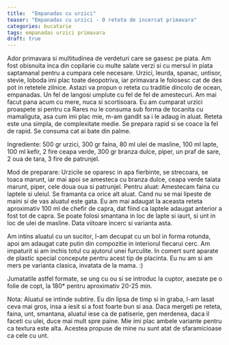 ```yaml
---
title:  "Empanadas cu urzici"
teaser: "Empanadas cu urzici - O reteta de incercat primavara"
categories: bucatarie
tags: empanadas urzici primavara
draft: true
---
```


Ador primavara si multitudinea de verdeturi care se gasesc pe piata. Am fost obisnuita inca din copilarie cu multe salate verzi si cu mersul in piata saptamanal pentru a cumpara cele necesare.
Urzici, leurda, spanac, untisor, stevie, loboda imi plac toate deopotriva, iar primavara le folosesc cat de des pot in retetele zilnice.
Astazi va propun o reteta cu traditie dincolo de ocean, empanadas. Un fel de langosi umplute cu fel de fel de amestecuri. Am mai facut pana acum cu mere, nuca si scortisoara.
Eu am cumparat urzici proaspete si pentru ca Rares nu le consuma sub forma de tocanita cu mamaliguta, asa cum imi plac mie, m-am gandit sa i le adaug in aluat.
Reteta este una simpla, de complexitate medie. Se prepara rapid si se coace la fel de rapid. Se consuma cat ai bate din palme.

Ingrediente: 500 gr urzici, 300 gr faina, 80 ml ulei de masline, 100 ml lapte, 100 ml kefir, 2 fire ceapa verde, 300 gr branza dulce, piper, un praf de sare, 2 oua de tara, 3 fire de patrunjel.


Mod de preparare: Urzicile se oparesc in apa fierbinte, se strecoara, se toaca marunt, iar mai apoi se amesteca cu branza dulce, ceapa verde taiata marunt, piper, cele doua oua si patrunjel.
Pentru aluat: Amestecam faina cu laptele si uleiul. Se framanta ca orice alt aluat. Cand nu se mai lipeste de maini si de vas aluatul este gata. Eu am mai adaugat la aceasta reteta aproximativ 100 ml de chefir de capra, dat fiind ca laptele adaugat anterior a fost tot de capra. Se poate folosi smantana in loc de lapte si iaurt, si unt in loc de ulei de masline. Data viitoare incerc si varianta asta.

Am intins aluatul cu un sucitor, l-am decupat cu un bol in forma rotunda, apoi am adaugat cate putin din compozitie in interiorul fiecarui cerc. Am impaturit si am inchis totul cu ajutorul unei furculite. In comert sunt aparate de plastic special concepute pentru acest tip de placinta. Eu nu am si am mers pe varianta clasica, invatata de la mama. :)

Jumatatile astfel formate, se ung cu ou si se introduc la cuptor, asezate pe o folie de copt, la 180* pentru aproximativ 20-25 min.

Nota: Aluatul se intinde subtire. Eu din lipsa de timp si in graba, l-am lasat ceva mai gros, insa a iesit si a fost foarte bun si asa. Daca mergeti pe reteta, faina, unt, smantana, aluatul iese ca de patiserie, gen merdenea, daca il faceti cu ulei, duce mai mult spre paine. Mie imi plac ambele variante pentru ca textura este alta. Acestea propuse de mine nu sunt atat de sfaramicioase ca cele cu unt.
